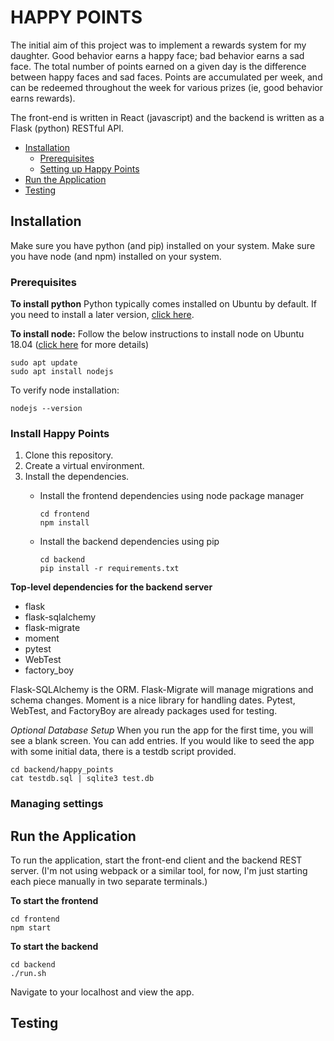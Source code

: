 # HAPPY POINTS

The initial aim of this project was to implement a rewards system for my daughter. Good behavior earns a happy face; bad behavior earns a sad face. The total number of points earned on a given day is the difference between happy faces and sad faces. Points are accumulated per week, and can be redeemed throughout the week for various prizes (ie, good behavior earns rewards).

The front-end is written in React (javascript) and the backend is written as a Flask (python) RESTful API.

- [Installation](#installation)
  * [Prerequisites](#prerequisites)
  * [Setting up Happy Points](#setting-up-happy-points)
- [Run the Application](#run-the-application)
- [Testing](#testing)


## Installation

Make sure you have python (and pip) installed on your system. Make sure you have node (and npm) installed on your system.

### Prerequisites

**To install python**
Python typically comes installed on Ubuntu by default. If you need to install a later version, [click here](https://linuxize.com/post/how-to-install-python-3-8-on-ubuntu-18-04/).

**To install node:**
Follow the below instructions to install node on Ubuntu 18.04 ([click here](https://linuxize.com/post/how-to-install-node-js-on-ubuntu-18.04/) for more details)
```
sudo apt update
sudo apt install nodejs
```

To verify node installation:
```
nodejs --version
```

### Install Happy Points
1. Clone this repository.
2. Create a virtual environment.
3. Install the dependencies.
    * Install the frontend dependencies using node package manager
      ```
      cd frontend
      npm install
      ```
 
    * Install the backend dependencies using pip

      ```
      cd backend
      pip install -r requirements.txt
      ```

**Top-level dependencies for the backend server**
* flask
* flask-sqlalchemy
* flask-migrate
* moment
* pytest
* WebTest
* factory_boy

Flask-SQLAlchemy is the ORM.
Flask-Migrate will manage migrations and schema changes.
Moment is a nice library for handling dates.
Pytest, WebTest, and FactoryBoy are already packages used for testing.

*Optional Database Setup*
When you run the app for the first time, you will see a blank screen. You can add entries. If you would like to seed the app with some initial data, there is a testdb script provided.
```
cd backend/happy_points
cat testdb.sql | sqlite3 test.db
```

### Managing settings

## Run the Application

To run the application, start the front-end client and the backend REST server. (I'm not using webpack or a similar tool, for now, I'm just starting each piece manually in two separate terminals.)

**To start the frontend**
```
cd frontend
npm start
```

**To start the backend**
```
cd backend
./run.sh
```

Navigate to your localhost and view the app.

## Testing



